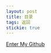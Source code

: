 ```yaml
---
layout: post
title: 目录
tags: 返回
stickie: true
---
```



<a href ="https://github.com/17824909342">Enter My Github</a>   
            


